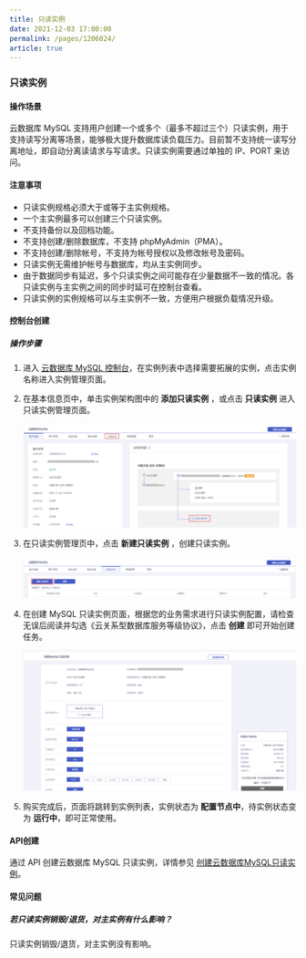 ```yaml
---
title: 只读实例
date: 2021-12-03 17:00:00
permalink: /pages/1206024/
article: true
---
```


### 只读实例

#### 操作场景

云数据库 MySQL 支持用户创建一个或多个（最多不超过三个）只读实例，用于支持读写分离等场景，能够极大提升数据库读负载压力。目前暂不支持统一读写分离地址，即自动分离读请求与写请求。只读实例需要通过单独的 IP、PORT 来访问。

#### 注意事项

- 只读实例规格必须大于或等于主实例规格。
- 一个主实例最多可以创建三个只读实例。
- 不支持备份以及回档功能。
- 不支持创建/删除数据库，不支持 phpMyAdmin（PMA）。
- 不支持创建/删除帐号，不支持为帐号授权以及修改帐号及密码。
- 只读实例无需维护帐号与数据库，均从主实例同步。
- 由于数据同步有延迟，多个只读实例之间可能存在少量数据不一致的情况。各只读实例与主实例之间的同步时延可在控制台查看。
- 只读实例的实例规格可以与主实例不一致，方便用户根据负载情况升级。

#### 控制台创建

##### 操作步骤

1. 进入 [云数据库 MySQL 控制台](https://console.capitalonline.net/dbinstances)，在实例列表中选择需要拓展的实例，点击实例名称进入实例管理页面。

2. 在基本信息页中，单击实例架构图中的 **添加只读实例** ，或点击 **只读实例** 进入只读实例管理页面。

   ![只读实例-控制台](./../pic/readonly_console.png)

3. 在只读实例管理页中，点击 **新建只读实例** ，创建只读实例。

   ![只读实例-新建只读](./../pic/readonly_create.png)

4. 在创建 MySQL 只读实例页面，根据您的业务需求进行只读实例配置，请检查无误后阅读并勾选《云关系型数据库服务等级协议》，点击 **创建** 即可开始创建任务。

   ![只读实例-购买](./../pic/readonly_buy.png)

5. 购买完成后，页面将跳转到实例列表，实例状态为 **配置节点中**，待实例状态变为 **运行中**，即可正常使用。

#### API创建

通过 API 创建云数据库 MySQL 只读实例，详情参见 [创建云数据库MySQL只读实例](./../08.API文档/06.只读实例相关接口/01.创建云数据库MySQL只读实例.md)。

#### 常见问题

##### 若只读实例销毁/退货，对主实例有什么影响？

只读实例销毁/退货，对主实例没有影响。
